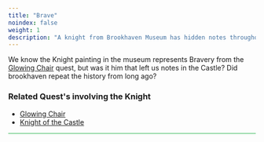 ```yaml
---
title: "Brave"
noindex: false
weight: 1
description: "A knight from Brookhaven Museum has hidden notes throughout the castle."
--- 
```


We know the Knight painting in the museum represents Bravery from the [Glowing Chair](/lore/quests/glowing_chair) quest, but was it him that left us notes in the Castle? Did brookhaven repeat the history from long ago?


<h3>Related Quest's involving the Knight</h3>

- [Glowing Chair](/lore/quests/glowing_chair)
- [Knight of the Castle](/lore/quests/knight_of_the_castle)


<hr style="background-color: #28b44c" size=8>
